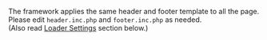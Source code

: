 The framework applies the same header and footer template to all the page.  
Please edit `header.inc.php` and `footer.inc.php` as needed.  
(Also read [Loader Settings](#loader-settings) section below.)
